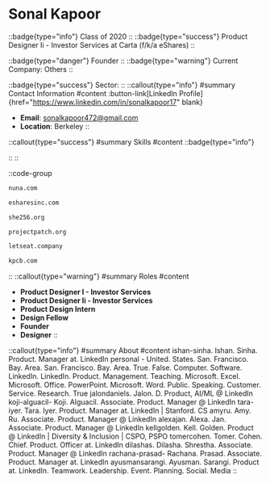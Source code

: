 # Sonal Kapoor
::badge{type="info"}
Class of 2020
::
::badge{type="success"}
Product Designer Ii - Investor Services at Carta (f/k/a eShares)
::

::badge{type="danger"}
Founder
::
::badge{type="warning"}
Current Company: Others
::

::badge{type="success"}
Sector: 
::
::callout{type="info"}
#summary
Contact Information
#content
:button-link[LinkedIn Profile]{href="https://www.linkedin.com/in/sonalkapoor17" blank}
- **Email**: sonalkapoor472@gmail.com
- **Location**: Berkeley
::

::callout{type="success"}
#summary
Skills
#content
::badge{type="info"}

::
::

::code-group
```bash [Nuna Incorporated]
nuna.com
```
```bash [Carta (f/k/a eShares)]
esharesinc.com
```
```bash [she256]
she256.org
```
```bash [Project PATCH]
projectpatch.org
```
```bash [Let's Eat!]
letseat.company
```
```bash [Kleiner Perkins Caufield & Byers]
kpcb.com
```
::
::callout{type="warning"}
#summary
Roles
#content
- **Product Designer I - Investor Services**
- **Product Designer Ii - Investor Services**
- **Product Design Intern**
- **Design Fellow**
- **Founder**
- **Designer**
::

::callout{type="info"}
#summary
About
#content
ishan-sinha. Ishan. Sinha. Product. Manager at. LinkedIn personal - United. States. San. Francisco. Bay. Area. San. Francisco. Bay. Area. True. False. Computer. Software. LinkedIn. LinkedIn. Product. Management. Teaching. Microsoft. Excel. Microsoft. Office. PowerPoint. Microsoft. Word. Public. Speaking. Customer. Service. Research. True jalondaniels. Jalon. D. Product, AI/ML @ LinkedIn koji-alguacil- Koji. Alguacil. Associate. Product. Manager @ LinkedIn tara-iyer. Tara. Iyer. Product. Manager at. LinkedIn | Stanford. CS amyru. Amy. Ru. Associate. Product. Manager @ LinkedIn alexajan. Alexa. Jan. Associate. Product. Manager @ LinkedIn kellgolden. Kell. Golden. Product @ LinkedIn | Diversity & Inclusion | CSPO, PSPO tomercohen. Tomer. Cohen. Chief. Product. Officer at. LinkedIn dilashas. Dilasha. Shrestha. Associate. Product. Manager @ LinkedIn rachana-prasad- Rachana. Prasad. Associate. Product. Manager at. LinkedIn ayusmansarangi. Ayusman. Sarangi. Product at. LinkedIn. Teamwork. Leadership. Event. Planning. Social. Media
::
